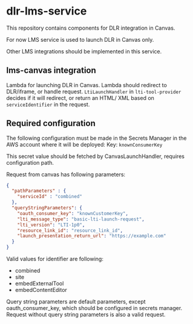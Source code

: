 # dlr-lms-service
This repository contains components for DLR integration in Canvas.

For now LMS service is used to launch DLR in Canvas only.

Other LMS integrations should be implemented in this service.

## lms-canvas integration
Lambda for launching DLR in Canvas. Lambda should redirect to DLR/iframe, or handle request. ```LtiLaunchHandler``` in ```lti-tool-provider```
decides if it will redirect, or return an HTML/ XML based on ```serviceIdentifier``` in the request. 

## Required configuration
The following configuration must be made in the Secrets Manager in the AWS account
where it will be deployed:
Key: ```knownConsumerKey```

This secret value should be fetched by CanvasLaunchHandler, requires configuration path. 

Request from canvas has following parameters:

```json
{
  "pathParameters" : {
    "serviceId" : "combined"
  },
  "queryStringParameters": {
    "oauth_consumer_key": "knownCustomerKey",
    "lti_message_type": "basic-lti-launch-request",
    "lti_version": "LTI-1p0",
    "resource_link_id": "resource_link_id",
    "launch_presentation_return_url": "https://example.com"
  }
}
```
Valid values for identifier are following:
-   combined
-   site
-   embedExternalTool
-   embedContentEditor

Query string parameters are default parameters, except oauth_consumer_key, which should be configured 
in secrets manager. Request without query string parameters is also a valid request.
